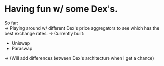 # Having fun w/ some Dex's.

So far:
<br>
	-> Playing around w/ different Dex's price aggregators to see which has the best exchange rates.
		-> Currently built: 
		<ul>
			<li>Uniswap</li>
			<li>Paraswap</li>
		</ul>
	-> (Will add differences between Dex's architecture when I get a chance)

